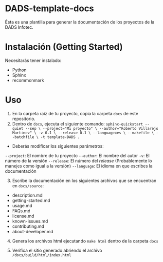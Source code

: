 # DADS-template-docs
Ésta es una plantilla para generar la documentación de los proyectos de la DADS Infotec.

# Instalación (Getting Started)
Necesitarás tener instalado:
- Python
- Sphinx
- recommonmark

# Uso

1. En la carpeta raíz de tu proyecto, copia la carpeta `docs` de este repositorio.
2. Dentro de `docs`, ejecuta el siguiente comando:
  `sphinx-quickstart --quiet --sep \
  --project="Mi proyecto" \
  --author="Roberto Villarejo Martinez" \
  -v 0.1 \
  --release 0.1 \
  --language=es \
  --makefile \
  --batchfile \
  -t template-DADS .`

  - Deberás modificar los siguientes parámetros:

  `--project`: El nombre de tu proyecto
  `--author`: El nombre del autor
  `-v`: El número de la versión
  `--release`: El número del _release_ (Probablemente lo manejes como igual a la versión)
  `--language`: El idioma en que escribes la documentación

3. Escribe la documentación en los siguientes archivos que se encuentran en `docs/source`:
  - description.md
  - getting-started.md
  - usage.md
  - FAQs.md
  - license.md
  - known-issues.md
  - contributing.md
  - about-developer.md

4. Genera los archivos html ejecutando `make html` dentro de la carpeta `docs`

5. Verifica el sitio generado abriendo el archivo `/docs/build/html/index.html`
